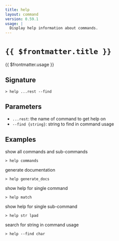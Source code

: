 ```yaml
---
title: help
layout: command
version: 0.59.1
usage: |
  Display help information about commands.
---
```


# `{{ $frontmatter.title }}`

<div style='white-space: pre-wrap;'>{{ $frontmatter.usage }}</div>

## Signature

```> help ...rest --find```

## Parameters

 -  `...rest`: the name of command to get help on
 -  `--find {string}`: string to find in command usage

## Examples

show all commands and sub-commands
```shell
> help commands
```

generate documentation
```shell
> help generate_docs
```

show help for single command
```shell
> help match
```

show help for single sub-command
```shell
> help str lpad
```

search for string in command usage
```shell
> help --find char
```
